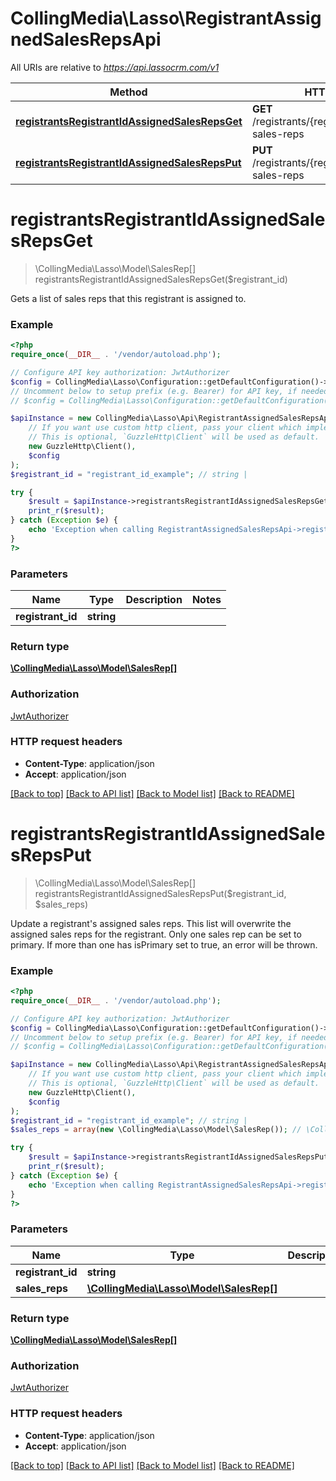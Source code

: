 # CollingMedia\Lasso\RegistrantAssignedSalesRepsApi

All URIs are relative to *https://api.lassocrm.com/v1*

Method | HTTP request | Description
------------- | ------------- | -------------
[**registrantsRegistrantIdAssignedSalesRepsGet**](RegistrantAssignedSalesRepsApi.md#registrantsRegistrantIdAssignedSalesRepsGet) | **GET** /registrants/{registrantId}/assigned-sales-reps | 
[**registrantsRegistrantIdAssignedSalesRepsPut**](RegistrantAssignedSalesRepsApi.md#registrantsRegistrantIdAssignedSalesRepsPut) | **PUT** /registrants/{registrantId}/assigned-sales-reps | 


# **registrantsRegistrantIdAssignedSalesRepsGet**
> \CollingMedia\Lasso\Model\SalesRep[] registrantsRegistrantIdAssignedSalesRepsGet($registrant_id)



Gets a list of sales reps that this registrant is assigned to.

### Example
```php
<?php
require_once(__DIR__ . '/vendor/autoload.php');

// Configure API key authorization: JwtAuthorizer
$config = CollingMedia\Lasso\Configuration::getDefaultConfiguration()->setApiKey('Authorization', 'YOUR_API_KEY');
// Uncomment below to setup prefix (e.g. Bearer) for API key, if needed
// $config = CollingMedia\Lasso\Configuration::getDefaultConfiguration()->setApiKeyPrefix('Authorization', 'Bearer');

$apiInstance = new CollingMedia\Lasso\Api\RegistrantAssignedSalesRepsApi(
    // If you want use custom http client, pass your client which implements `GuzzleHttp\ClientInterface`.
    // This is optional, `GuzzleHttp\Client` will be used as default.
    new GuzzleHttp\Client(),
    $config
);
$registrant_id = "registrant_id_example"; // string | 

try {
    $result = $apiInstance->registrantsRegistrantIdAssignedSalesRepsGet($registrant_id);
    print_r($result);
} catch (Exception $e) {
    echo 'Exception when calling RegistrantAssignedSalesRepsApi->registrantsRegistrantIdAssignedSalesRepsGet: ', $e->getMessage(), PHP_EOL;
}
?>
```

### Parameters

Name | Type | Description  | Notes
------------- | ------------- | ------------- | -------------
 **registrant_id** | **string**|  |

### Return type

[**\CollingMedia\Lasso\Model\SalesRep[]**](../Model/SalesRep.md)

### Authorization

[JwtAuthorizer](../../README.md#JwtAuthorizer)

### HTTP request headers

 - **Content-Type**: application/json
 - **Accept**: application/json

[[Back to top]](#) [[Back to API list]](../../README.md#documentation-for-api-endpoints) [[Back to Model list]](../../README.md#documentation-for-models) [[Back to README]](../../README.md)

# **registrantsRegistrantIdAssignedSalesRepsPut**
> \CollingMedia\Lasso\Model\SalesRep[] registrantsRegistrantIdAssignedSalesRepsPut($registrant_id, $sales_reps)



Update a registrant's assigned sales reps. This list will overwrite the assigned sales reps for the registrant. Only one sales rep can be set to primary. If more than one has isPrimary set to true, an error will be thrown.

### Example
```php
<?php
require_once(__DIR__ . '/vendor/autoload.php');

// Configure API key authorization: JwtAuthorizer
$config = CollingMedia\Lasso\Configuration::getDefaultConfiguration()->setApiKey('Authorization', 'YOUR_API_KEY');
// Uncomment below to setup prefix (e.g. Bearer) for API key, if needed
// $config = CollingMedia\Lasso\Configuration::getDefaultConfiguration()->setApiKeyPrefix('Authorization', 'Bearer');

$apiInstance = new CollingMedia\Lasso\Api\RegistrantAssignedSalesRepsApi(
    // If you want use custom http client, pass your client which implements `GuzzleHttp\ClientInterface`.
    // This is optional, `GuzzleHttp\Client` will be used as default.
    new GuzzleHttp\Client(),
    $config
);
$registrant_id = "registrant_id_example"; // string | 
$sales_reps = array(new \CollingMedia\Lasso\Model\SalesRep()); // \CollingMedia\Lasso\Model\SalesRep[] | 

try {
    $result = $apiInstance->registrantsRegistrantIdAssignedSalesRepsPut($registrant_id, $sales_reps);
    print_r($result);
} catch (Exception $e) {
    echo 'Exception when calling RegistrantAssignedSalesRepsApi->registrantsRegistrantIdAssignedSalesRepsPut: ', $e->getMessage(), PHP_EOL;
}
?>
```

### Parameters

Name | Type | Description  | Notes
------------- | ------------- | ------------- | -------------
 **registrant_id** | **string**|  |
 **sales_reps** | [**\CollingMedia\Lasso\Model\SalesRep[]**](../Model/SalesRep.md)|  | [optional]

### Return type

[**\CollingMedia\Lasso\Model\SalesRep[]**](../Model/SalesRep.md)

### Authorization

[JwtAuthorizer](../../README.md#JwtAuthorizer)

### HTTP request headers

 - **Content-Type**: application/json
 - **Accept**: application/json

[[Back to top]](#) [[Back to API list]](../../README.md#documentation-for-api-endpoints) [[Back to Model list]](../../README.md#documentation-for-models) [[Back to README]](../../README.md)

